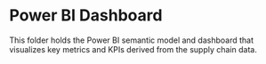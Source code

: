 # Power BI Dashboard

This folder holds the Power BI semantic model and dashboard that visualizes key metrics and KPIs derived from the supply chain data.

